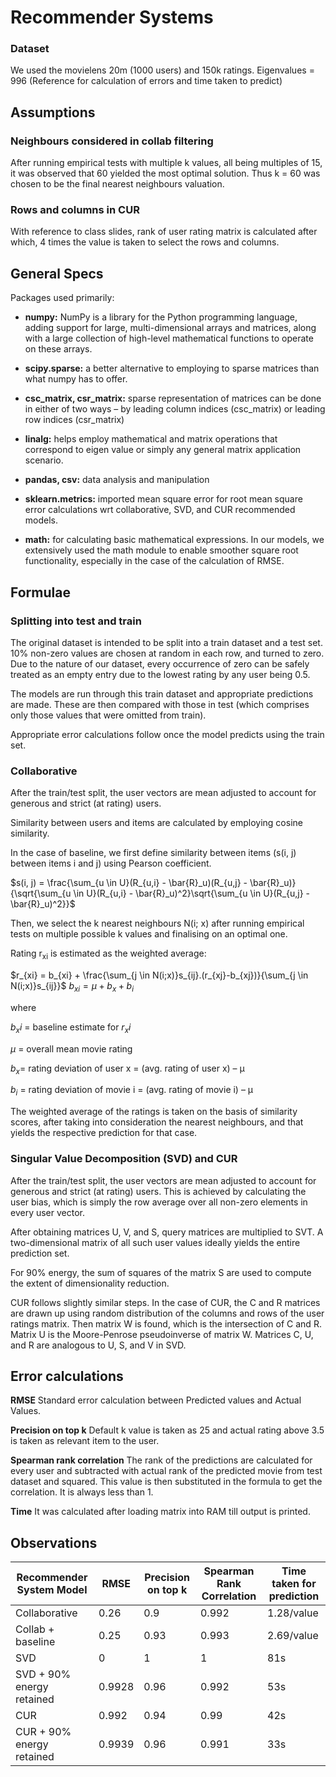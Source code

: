 # Recommender Systems

### Dataset
We used the movielens 20m (1000 users) and 150k ratings. Eigenvalues = 996 (Reference for calculation of errors and time taken to predict)

## Assumptions
### Neighbours considered in collab filtering

After running empirical tests with multiple k values, all being multiples of 15, it was observed that 60 yielded the most optimal solution. Thus k = 60 was chosen to be the final nearest neighbours valuation.

### Rows and columns in CUR 
With reference to class slides, rank of user rating matrix is calculated after which, 4 times the value is taken to select the rows and columns.

## General Specs
Packages used primarily:
-   **numpy:** NumPy is a library for the Python programming language, adding support for large, multi-dimensional arrays and matrices, along with a large collection of high-level mathematical functions to operate on these arrays.
    
-   **scipy.sparse:** a better alternative to employing to sparse matrices than what numpy has to offer.
    

-   **csc_matrix, csr_matrix:** sparse representation of matrices can be done in either of two ways – by leading column indices (csc_matrix) or leading row indices (csr_matrix)
    
-   **linalg:** helps employ mathematical and matrix operations that correspond to eigen value or simply any general matrix application scenario.
    

-   **pandas, csv:** data analysis and manipulation
    
-   **sklearn.metrics:** imported mean square error for root mean square error calculations wrt collaborative, SVD, and CUR recommended models.
    

* **math:** for calculating basic mathematical expressions. In our models, we extensively used the math module to enable smoother square root functionality, especially in the case of the calculation of RMSE.

## Formulae
### Splitting into test and train
The original dataset is intended to be split into a train dataset and a test set. 10% non-zero values are chosen at random in each row, and turned to zero. Due to the nature of our dataset, every occurrence of zero can be safely treated as an empty entry due to the lowest rating by any user being 0.5.

The models are run through this train dataset and appropriate predictions are made. These are then compared with those in test (which comprises only those values that were omitted from train).

Appropriate error calculations follow once the model predicts using the train set.

### Collaborative 
After the train/test split, the user vectors are mean adjusted to account for generous and strict (at rating) users.

Similarity between users and items are calculated by employing cosine similarity.

In the case of baseline, we first define similarity between items (s(i, j) between items i and j) using Pearson coefficient.

$s(i, j) =  \frac{\sum_{u \in U}(R_{u,i} - \bar{R}_u)(R_{u,j} - \bar{R}_u)}{\sqrt{\sum_{u \in U}(R_{u,i} - \bar{R}_u)^2}\sqrt{\sum_{u \in U}(R_{u,j} - \bar{R}_u)^2}}$

Then, we select the k nearest neighbours N(i; x) after running empirical tests on multiple possible k values and finalising on an optimal one.

Rating r<sub>xi</sub> is estimated as the weighted average:
	
$r_{xi} = b_{xi} + \frac{\sum_{j \in N(i;x)}s_{ij}.(r_{xj}-b_{xj})}{\sum_{j \in N(i;x)}s_{ij}}$
$b_{xi}= μ + b_{x}+b_{i}$

where

$b_xi$ = baseline estimate for $r_xi$

$μ$ = overall mean movie rating

$b_x$= rating deviation of user x = (avg. rating of user x) – μ

$b_i$ = rating deviation of movie i = (avg. rating of movie i) – μ

The weighted average of the ratings is taken on the basis of similarity scores, after taking into consideration the nearest neighbours, and that yields the respective prediction for that case.

### Singular Value Decomposition (SVD) and CUR
After the train/test split, the user vectors are mean adjusted to account for generous and strict (at rating) users. This is achieved by calculating the user bias, which is simply the row average over all non-zero elements in every user vector.

After obtaining matrices U, V, and S, query matrices are multiplied to SVT. A two-dimensional matrix of all such user values ideally yields the entire prediction set.

For 90% energy, the sum of squares of the matrix S are used to compute the extent of dimensionality reduction.

CUR follows slightly similar steps. In the case of CUR, the C and R matrices are drawn up using random distribution of the columns and rows of the user ratings matrix. Then matrix W is found, which is the intersection of C and R. Matrix U is the Moore-Penrose pseudoinverse of matrix W. Matrices C, U, and R are analogous to U, S, and V in SVD.

## Error calculations
**RMSE**
Standard error calculation between Predicted values and Actual Values.
 
**Precision on top k**
Default k value is taken as 25 and actual rating above 3.5 is taken as relevant item to the user.

**Spearman rank correlation**
The rank of the predictions are calculated for every user and subtracted with actual rank of the predicted movie from test dataset and squared. This value is then substituted in the formula to get the correlation. It is always less than 1.

**Time**
It was calculated after loading matrix into RAM till output is printed.

## Observations
Recommender System Model | RMSE | Precision on top k | Spearman Rank Correlation | Time taken for prediction
--- | --- | --- |--- | --- 
Collaborative | 0.26 | 0.9 | 0.992 | 1.28/value
Collab + baseline | 0.25 | 0.93 | 0.993 | 2.69/value
SVD | 0 | 1 | 1 | 81s
SVD + 90% energy retained | 0.9928 | 0.96 | 0.992 | 53s
CUR | 0.992 | 0.94 | 0.99 | 42s
CUR + 90% energy retained | 0.9939 | 0.96 | 0.991 | 33s
